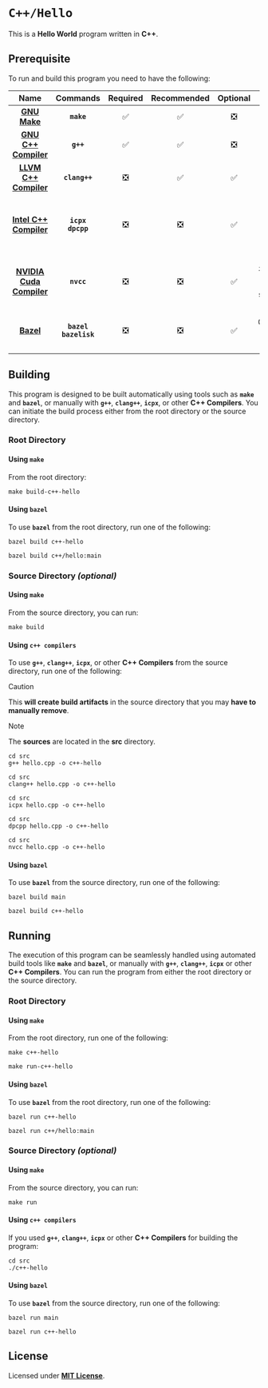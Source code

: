 # `C++/Hello`

This is a **Hello World** program written in **C++**.

## Prerequisite

To run and build this program you need to have the following:

<div align="center">

| Name | Commands | Required | Recommended | Optional | Notes |
|:----:|:--------:|:--------:|:-----------:|:--------:|:-----:|
| [**GNU Make**](https://www.gnu.org/software/make/) | **`make`** | &#9989; | &#9989; | &#10062; | **`sudo apt install make`** |
| [**GNU C++ Compiler**](https://gcc.gnu.org) | **`g++`** | &#9989; | &#9989; | &#10062; | **`sudo apt install g++`** |
| [**LLVM C++ Compiler**](https://releases.llvm.org/download.html) | **`clang++`** | &#10062; | &#9989; | &#9989; | **`sudo apt install clang`** |
| [**Intel C++ Compiler**](https://www.intel.com/content/www/us/en/developer/tools/oneapi/dpc-compiler.html) | **`icpx`**<br>**`dpcpp`** | &#10062; | &#10062; | &#9989; | **`sudo apt install intel-basekit`**<br>or<br>**`sudo apt install intel-hpckit`** |
| [**NVIDIA Cuda Compiler**](https://developer.nvidia.com/cuda-downloads) | **`nvcc`** | &#10062; | &#10062; | &#9989; | **`sudo apt install nvidia-cuda-toolkit`**<br>or<br>**`sudo apt instal cuda`** |
| [**Bazel**](https://bazel.build/) | **`bazel`**<br>**`bazelisk`** | &#10062; | &#10062; | &#9989; | **`npm install -g @bazel/bazelisk`**<br>or<br>**`sudo apt install bazel`** |

</div>

## Building

This program is designed to be built automatically using tools such as
**`make`** and **`bazel`**, or manually with **`g++`**, **`clang++`**,
**`icpx`**, or other **C++ Compilers**. You can initiate the build process
either from the root directory or the source directory.

### Root Directory

#### Using `make`

From the root directory:

```
make build-c++-hello
```

#### Using `bazel`

To use **`bazel`** from the root directory, run one of the following:

```
bazel build c++-hello
```
```
bazel build c++/hello:main
```

### Source Directory _(optional)_

#### Using `make`

From the source directory, you can run:

```
make build
```

#### Using `c++ compilers`

To use **`g++`**, **`clang++`**, **`icpx`**, or other **C++ Compilers** from the
source directory, run one of the following:

> [!CAUTION]
> This **will create build artifacts** in the source directory that you may
> **have to manually remove**.

> [!NOTE]
> The **sources** are located in the **src** directory.

```
cd src
g++ hello.cpp -o c++-hello
```
```
cd src
clang++ hello.cpp -o c++-hello
```
```
cd src
icpx hello.cpp -o c++-hello
```
```
cd src
dpcpp hello.cpp -o c++-hello
```
```
cd src
nvcc hello.cpp -o c++-hello
```


#### Using `bazel`

To use **`bazel`** from the source directory, run one of the following:

```
bazel build main
```
```
bazel build c++-hello
```

## Running

The execution of this program can be seamlessly handled using automated build
tools like **`make`** and **`bazel`**, or manually with **`g++`**,
**`clang++`**, **`icpx`** or other **C++ Compilers**. You can run the program
from either the root directory or the source directory.

### Root Directory

#### Using `make`

From the root directory, run one of the following:

```
make c++-hello
```
```
make run-c++-hello
```

#### Using `bazel`

To use **`bazel`** from the root directory, run one of the following:

```
bazel run c++-hello
```
```
bazel run c++/hello:main
```

### Source Directory _(optional)_

#### Using `make`

From the source directory, you can run:

```
make run
```

#### Using `c++ compilers`

If you used **`g++`**, **`clang++`**, **`icpx`** or other **C++ Compilers** for
building the program:

```
cd src
./c++-hello
```

#### Using `bazel`

To use **`bazel`** from the source directory, run one of the following:

```
bazel run main
```
```
bazel run c++-hello
```

## License

Licensed under [**MIT License**](LICENSE).

